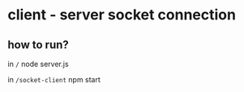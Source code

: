 # client - server socket connection

## how to run?


in `/` node server.js

in `/socket-client` npm start
